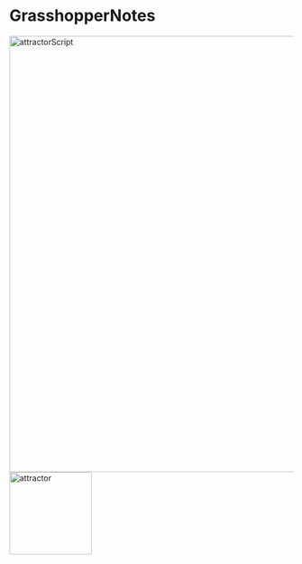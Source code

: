 # GrasshopperNotes

<img width="772" alt="attractorScript" src="https://github.com/ewdlop/GrasshopperNotes/assets/25368970/7b254a25-f779-4fed-8c43-65283eddf622">

<img width="146" alt="attractor" src="https://github.com/ewdlop/GrasshopperNotes/assets/25368970/e74115d2-0efe-467e-adf9-3c8285e313f5">
